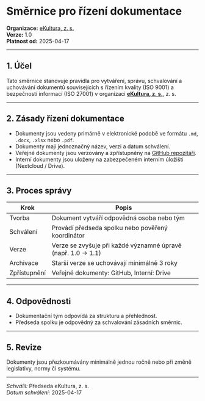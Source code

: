 # Směrnice pro řízení dokumentace
<!-- /smernice/smernice-rizeni-dokumentace.md -->

**Organizace:** [eKultura, z. s.](https://ekultura.eu)  
**Verze:** 1.0  
**Platnost od:** 2025-04-17  

---

## 1. Účel

Tato směrnice stanovuje pravidla pro vytváření, správu, schvalování a uchovávání dokumentů souvisejících s řízením kvality (ISO 9001) a bezpečností informací (ISO 27001) v organizaci **[eKultura, z. s.](https://ekultura.eu)**, z. s.

---

## 2. Zásady řízení dokumentace

- Dokumenty jsou vedeny primárně v elektronické podobě ve formátu `.md`, `.docx`, `.xlsx` nebo `.pdf`.
- Dokumenty mají jednoznačný název, verzi a datum schválení.
- Veřejné dokumenty jsou verzovány a zpřístupněny na [GitHub repozitáři](https://github.com/ekultura/iso-dokumentace).
- Interní dokumenty jsou uloženy na zabezpečeném interním úložišti (Nextcloud / Drive).

---

## 3. Proces správy

| Krok | Popis |
|------|-------|
| Tvorba | Dokument vytváří odpovědná osoba nebo tým |
| Schválení | Provádí předseda spolku nebo pověřený koordinátor |
| Verze | Verze se zvyšuje při každé významné úpravě (např. 1.0 → 1.1) |
| Archivace | Starší verze se uchovávají minimálně 3 roky |
| Zpřístupnění | Veřejné dokumenty: GitHub, Interní: Drive |

---

## 4. Odpovědnosti

- Dokumentační tým odpovídá za strukturu a přehlednost.
- Předseda spolku je odpovědný za schvalování zásadních směrnic.

---

## 5. Revize

Dokumenty jsou přezkoumávány minimálně jednou ročně nebo při změně legislativy, normy či systému.

---

*Schválil:* Předseda eKultura, z. s.  
*Datum schválení:* 2025-04-17
